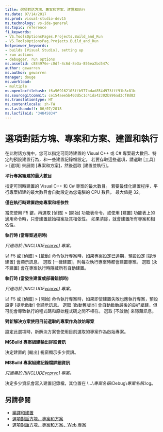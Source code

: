 ```yaml
---
title: 選項對話方塊、專案和方案、建置和執行
ms.date: 07/14/2017
ms.prod: visual-studio-dev15
ms.technology: vs-ide-general
ms.topic: reference
f1_keywords:
- VS.ToolsOptionsPages.Projects.Build_and_Run
- VS.ToolsOptionsPag.Projects.Build_and_Run
helpviewer_keywords:
- builds [Visual Studio], setting up
- run actions
- debugger, run options
ms.assetid: c884976e-c0df-4c6d-8e3a-856ea2bd547c
author: gewarren
ms.author: gewarren
manager: douge
ms.workload:
- multiple
ms.openlocfilehash: f6a569162105ffb577bdad854d973fff91b3c81b
ms.sourcegitcommit: ce154aee5b403d5c1c41da42302b896ad3cf8d82
ms.translationtype: HT
ms.contentlocale: zh-TW
ms.lasthandoff: 06/07/2018
ms.locfileid: "34845034"
---
```

# <a name="options-dialog-box-projects-and-solutions-build-and-run"></a>選項對話方塊、專案和方案、建置和執行

在此對話方塊中，您可以指定可同時建置的 Visual C++ 或 C# 專案最大數目、特定的預設建置行為，和一些建置記錄檔設定。 若要存取這些選項，請選取 [工具] > [選項] 來展開 [專案和方案]，然後選取 [建置並執行]。

**平行專案組建的最大數目**

指定可同時建置的 Visual C++ 和 C# 專案的最大數目。 若要最佳化建置程序，平行專案組建的最大數目會自動設定為您電腦的 CPU 數目。 最大值是 32。

**僅在執行時建置啟始專案和相依性**

當您使用 F5 鍵，再選取 [偵錯] > [開始] 功能表命令，或使用 [建置] 功能表上的適用命令時，只會建置啟始檔案及其相依性。 如果清除，就會建置所有專案和相依性。

**執行時 (當專案過期時)**

*只適用於 [!INCLUDE[vcprvc](../../code-quality/includes/vcprvc_md.md)] 專案。*

以 F5 或 [偵錯] > [啟動] 命令執行專案時，如果專案設定已過期，預設設定 [提示建置] 會顯示訊息。 選取 [一律建置]，則每次執行專案時都會建置專案。 選取 [永不建置] 會在專案執行時隱藏所有自動建置。

**執行時 (當發生建置或部署錯誤時)**

*只適用於 [!INCLUDE[vcprvc](../../code-quality/includes/vcprvc_md.md)] 專案。*

以 F5 或 [偵錯] > [開始] 命令執行專案時，如果即使建置失敗也應執行專案，預設設定 [提示啟動] 會顯示訊息。 選取 [啟動舊版本] 會自動啟動最後的良好組建，但可能會導致執行的程式碼和原始程式碼之間不相符。 選取 [不啟動] 來隱藏訊息。

**對新解決方案使用目前選取的專案作為啟始專案**

設定此選項時，新解決方案會使用目前選取的專案作為啟始專案。

**MSBuild 專案組建輸出詳細資訊**

決定建置的 [輸出] 視窗顯示多少資訊。

**MSBuild 專案組建記錄檔詳細資訊**

*只適用於 [!INCLUDE[vcprvc](../../code-quality/includes/vcprvc_md.md)] 專案。*

決定多少資訊會寫入建置記錄檔，其位置在 \\...\\*專案名稱*\Debug\\*專案名稱*.log。

## <a name="see-also"></a>另請參閱

- [編譯和建置](../../ide/compiling-and-building-in-visual-studio.md)
- [選項對話方塊、專案和方案](projects-and-solutions-options-dialog-box.md)
- [選項對話方塊、專案和方案、Web 專案](options-dialog-box-projects-and-solutions-web-projects.md)